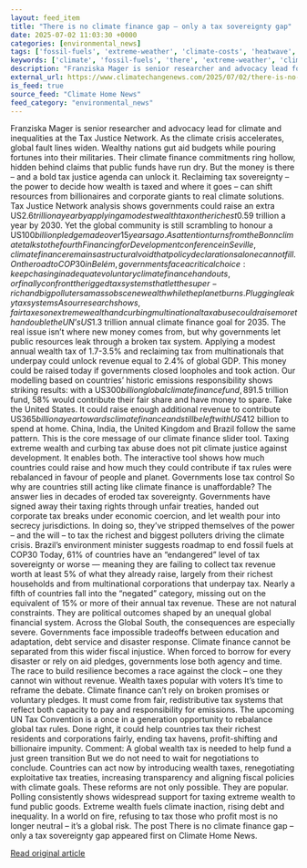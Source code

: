```yaml
---
layout: feed_item
title: "There is no climate finance gap – only a tax sovereignty gap"
date: 2025-07-02 11:03:30 +0000
categories: [environmental_news]
tags: ['fossil-fuels', 'extreme-weather', 'climate-costs', 'heatwave', 'economic-impacts', 'emissions', 'flooding', 'urgent']
keywords: ['climate', 'fossil-fuels', 'there', 'extreme-weather', 'climate-costs', 'heatwave', 'economic-impacts', 'finance']
description: "Franziska Mager is senior researcher and advocacy lead for climate and inequalities at the Tax Justice Network"
external_url: https://www.climatechangenews.com/2025/07/02/there-is-no-climate-finance-gap-only-a-tax-sovereignty-gap/
is_feed: true
source_feed: "Climate Home News"
feed_category: "environmental_news"
---
```


Franziska Mager is senior researcher and advocacy lead for climate and inequalities at the Tax Justice Network. As the climate crisis accelerates, global fault lines widen. Wealthy nations gut aid budgets while pouring fortunes into their militaries. Their climate finance commitments ring hollow, hidden behind claims that public funds have run dry. But the money is there – and a bold tax justice agenda can unlock it. Reclaiming tax sovereignty – the power to decide how wealth is taxed and where it goes – can shift resources from billionaires and corporate giants to real climate solutions. Tax Justice Network analysis shows governments could raise an extra US$2.6 trillion a year by applying a modest wealth tax on the richest 0.5% and ending corporate tax abuse. This would more than cover global climate finance needs and still leave most countries with billions to invest in care, education and green jobs at home. Coalition set sights on taxing luxury air travel to fund climate action The climate crisis is accelerating. Floods, heatwaves and crop failures are pushing more people into precarity. Climate adaptation, mitigation, and loss and damage could cost US$9 trillion a year by 2030. Yet the global community is still scrambling to honour a US$100 billion pledge made over 15 years ago. As attention turns from the Bonn climate talks to the fourth Financing for Development conference in Seville, climate finance remains a structural void that policy declarations alone cannot fill. On the road to COP30 in Belém, governments face a critical choice: keep chasing inadequate voluntary climate finance handouts, or finally confront the rigged tax systems that let the super-rich and big polluters amass obscene wealth while the planet burns. Plugging leaky tax systems As our research shows, fair taxes on extreme wealth and curbing multinational tax abuse could raise more than double the UN’s US$1.3 trillion annual climate finance goal for 2035. The real issue isn’t where new money comes from, but why governments let public resources leak through a broken tax system. Applying a modest annual wealth tax of 1.7-3.5% and reclaiming tax from multinationals that underpay could unlock revenue equal to 2.4% of global GDP. This money could be raised today if governments closed loopholes and took action. Our modelling based on countries’ historic emissions responsibility shows striking results: with a US$300 billion global climate finance fund, 89% of countries could cover their share and still have billions left for public services. Even with a US$1.5 trillion fund, 58% would contribute their fair share and have money to spare. Take the United States. It could raise enough additional revenue to contribute US$365 billion a year towards climate finance and still be left with US$412 billion to spend at home. China, India, the United Kingdom and Brazil follow the same pattern. This is the core message of our climate finance slider tool. Taxing extreme wealth and curbing tax abuse does not pit climate justice against development. It enables both. The interactive tool shows how much countries could raise and how much they could contribute if tax rules were rebalanced in favour of people and planet. Governments lose tax control So why are countries still acting like climate finance is unaffordable? The answer lies in decades of eroded tax sovereignty. Governments have signed away their taxing rights through unfair treaties, handed out corporate tax breaks under economic coercion, and let wealth pour into secrecy jurisdictions. In doing so, they’ve stripped themselves of the power – and the will – to tax the richest and biggest polluters driving the climate crisis. Brazil’s environment minister suggests roadmap to end fossil fuels at COP30 Today, 61% of countries have an “endangered” level of tax sovereignty or worse — meaning they are failing to collect tax revenue worth at least 5% of what they already raise, largely from their richest households and from multinational corporations that underpay tax. Nearly a fifth of countries fall into the “negated” category, missing out on the equivalent of 15% or more of their annual tax revenue. These are not natural constraints. They are political outcomes shaped by an unequal global financial system. Across the Global South, the consequences are especially severe. Governments face impossible tradeoffs between education and adaptation, debt service and disaster response. Climate finance cannot be separated from this wider fiscal injustice. When forced to borrow for every disaster or rely on aid pledges, governments lose both agency and time. The race to build resilience becomes a race against the clock – one they cannot win without revenue. Wealth taxes popular with voters It’s time to reframe the debate. Climate finance can’t rely on broken promises or voluntary pledges. It must come from fair, redistributive tax systems that reflect both capacity to pay and responsibility for emissions. The upcoming UN Tax Convention is a once in a generation opportunity to rebalance global tax rules. Done right, it could help countries tax their richest residents and corporations fairly, ending tax havens, profit-shifting and billionaire impunity. Comment: A global wealth tax is needed to help fund a just green transition But we do not need to wait for negotiations to conclude. Countries can act now by introducing wealth taxes, renegotiating exploitative tax treaties, increasing transparency and aligning fiscal policies with climate goals. These reforms are not only possible. They are popular. Polling consistently shows widespread support for taxing extreme wealth to fund public goods. Extreme wealth fuels climate inaction, rising debt and inequality. In a world on fire, refusing to tax those who profit most is no longer neutral &#8211; it’s a global risk. The post There is no climate finance gap &#8211; only a tax sovereignty gap appeared first on Climate Home News.

[Read original article](https://www.climatechangenews.com/2025/07/02/there-is-no-climate-finance-gap-only-a-tax-sovereignty-gap/)
